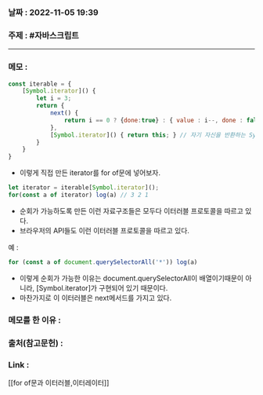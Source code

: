 ### 날짜 : 2022-11-05 19:39
### 주제 : #자바스크립트 

---- 

### 메모 : 
```javascript
const iterable = {
	[Symbol.iterator]() {
		let i = 3;
		return {
			next() {
				return i == 0 ? {done:true} : { value : i--, done : false };
			},
			[Symbol.iterator]() { return this; } // 자기 자신을 반환하는 Symbol.iterator를 넣어줘야 well-formed iterator라고 할 수 있다. 
		}
	}
}


```

- 이렇게 직접 만든 iterator를 for of문에 넣어보자. 

```javascript
let iterator = iterable[Symbol.iterator]();
for(const a of iterator) log(a) // 3 2 1
```


- 순회가  가능하도록 만든 이런 자료구조들은 모두다 이터러블 프로토콜을 따르고 있다. 
- 브라우저의 API들도 이런 이터러블 프로토콜을 따르고 있다.  

예 : 
```javascript
for (const a of document.querySelectorAll('*')) log(a)
```
- 이렇게 순회가 가능한 이유는 document.querySelectorAll이 배열이기때문이 아니라, [Symbol.iterator]가 구현되어 있기 때문이다. 
- 마찬가지로 이 이터러블은 next메서드를 가지고 있다. 


### 메모를 한 이유 : 


### 출처(참고문헌) : 


### Link : 
[[for of문과 이터러블,이터레이터]]